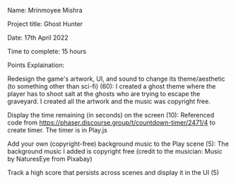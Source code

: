 Name: Mrinmoyee Mishra

Project title: Ghost Hunter

Date: 17th April 2022

Time to complete: 15 hours

Points Explaination:

Redesign the game's artwork, UI, and sound to change its theme/aesthetic (to something other than sci-fi) (60):
I created a ghost theme where the player has to shoot salt at the ghosts who are trying to escape the graveyard.
I created all the artwork and the music was copyright free.

Display the time remaining (in seconds) on the screen (10):
Referenced code from https://phaser.discourse.group/t/countdown-timer/2471/4 to create timer. The timer is in Play.js

Add your own (copyright-free) background music to the Play scene (5):
The background music I added is copyright free (credit to the musician: Music by NaturesEye from Pixabay)

Track a high score that persists across scenes and display it in the UI (5)

